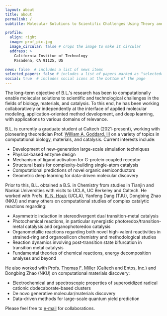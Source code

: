 ```yaml
---
layout: about
title: about
permalink: /
subtitle: Molecular Solutions to Scientific Challenges Using Theory and Computation

profile:
  align: right
  image: prof_pic.jpg
  image_circular: false # crops the image to make it circular
  address: >
    California Institue of Technology
    Pasadena, CA 91125, US

news: false  # includes a list of news items
selected_papers: false # includes a list of papers marked as "selected={true}"
social: true  # includes social icons at the bottom of the page
---
```


The long-term objective of B.L.'s research has been to computationally enable molecular solutions to scientific and technological challenges in the fields of biology, materials, and catalysis. To this end, he has been working collaboratively or independently at the interface of applied molecular modeling, application-oriented method development, and deep learning, with applications to various domains of relevance.

B.L. is currently a graduate student at Caltech (2021-present), working with pioneering theoretician Prof. [William A. Goddard, III](https://www.cce.caltech.edu/people/william-a-goddard) on a variety of topics in computational biology, materials, and catalysis. Current interests include:

* Development of new-generation large-scale simulation techniques
* Physics-based enzyme design
* Mechanism of ligand activation for G-protein coupled receptor
* Structural basis for complexity-building single-atom catalysis
* Computational predictions of novel organic semiconductors
* Geometric deep learning for data-driven molecular discovery

Prior to this, B.L. obtained a B.S. in Chemistry from studies in Tianjin and Nankai Universities with visits to UCLA, UC Berkeley and Caltech. He worked with Profs. [K. N. Houk](https://www.chem.ucla.edu/houk/) (UCLA), Yanfeng Dang (TJU), Dongbing Zhao (NKU) and many others on computational studies of complex catalytic reactions regarding:

* Asymmetric induction in stereodivergent dual transition-metal catalysis
* Photochemical reactions, in particular synergistic photoredox/transition-metal catalysis and organophotoredox catalysis
* Organometallic reactions regarding both novel high-valent reactivities in strained-ring and organosilicon chemistry and methodological studies
* Reaction dynamics involving post-transition state bifurcation in transition metal catalysis
* Fundamental theories of chemical reactions, energy decomposition analyses and beyond

He also worked with Profs. [Thomas F. Miller](https://millergroup.caltech.edu/Miller_Group/Home.html) (Caltech and Entos, Inc.) and Dongbing Zhao (NKU) on computational materials discovery:

* Electrochemical and spectroscopic properties of superoxidized radical cationic dodecaborate-based clusters
* De novo generative molecular/materials discovery
* Data-driven methods for large-scale quantum yield prediction

Please feel free to [e-mail](mailto:bli3@caltech.edu) for collaborations.
